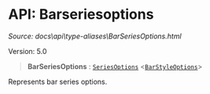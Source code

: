# API: Barseriesoptions

*Source: docs\api\type-aliases\BarSeriesOptions.html*

Version: 5.0

> **BarSeriesOptions** : [`SeriesOptions`](SeriesOptions.md) <[`BarStyleOptions`](../interfaces/BarStyleOptions.md)>

Represents bar series options.
